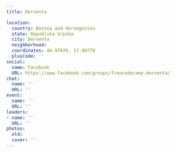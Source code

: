 ```yaml
---
title: Derventa

location:
  country: Bosnia and Herzegovina
  state: Republika Srpska
  city: Derventa
  neighborhood: 
  coordinates: 44.97839, 17.90779
  plusCode: ''
social:
  name: Facebook
  URL: https://www.facebook.com/groups/freecodecamp.derventa/
chat:
  name: ''
  URL: ''
event:
  name: ''
  URL: ''
leaders:
- name: ''
  URL: ''
photos:
  old: 
  cover: ''
---
```

